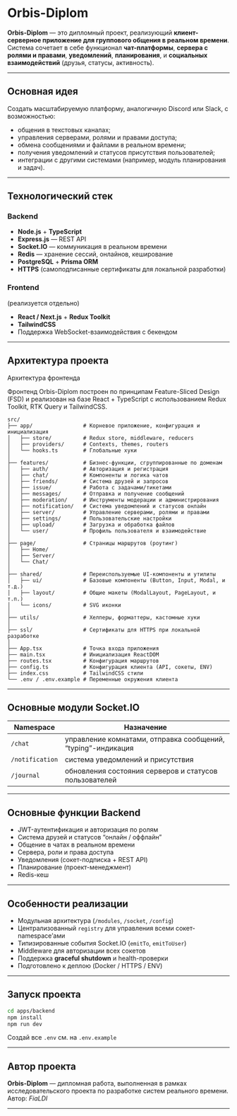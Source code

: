 # **Orbis-Diplom**

**Orbis-Diplom** — это дипломный проект, реализующий **клиент-серверное приложение для группового общения в реальном времени**.
Система сочетает в себе функционал **чат-платформы**, **сервера с ролями и правами**, **уведомлений**, **планирования**, и **социальных взаимодействий** (друзья, статусы, активность).

---

## Основная идея

Создать масштабируемую платформу, аналогичную Discord или Slack, с возможностью:

* общения в текстовых каналах;
* управления серверами, ролями и правами доступа;
* обмена сообщениями и файлами в реальном времени;
* получения уведомлений и статусов присутствия пользователей;
* интеграции с другими системами (например, модуль планирования и задач).

---

## Технологический стек

### **Backend**

* **Node.js** + **TypeScript**
* **Express.js** — REST API
* **Socket.IO** — коммуникация в реальном времени
* **Redis** — хранение сессий, онлайнов, кеширование
* **PostgreSQL** + **Prisma ORM**
* **HTTPS** (самоподписанные сертификаты для локальной разработки)

### **Frontend**

(реализуется отдельно)

* **React / Next.js** + **Redux Toolkit**
* **TailwindCSS** 
* Поддержка WebSocket-взаимодействия с бекендом

---

## Архитектура проекта
Архитектура фронтенда

Фронтенд Orbis-Diplom построен по принципам Feature-Sliced Design (FSD) и реализован на базе React + TypeScript с использованием Redux Toolkit, RTK Query и TailwindCSS.

```
src/
├── app/                # Корневое приложение, конфигурация и инициализация
│   ├── store/          # Redux store, middleware, reducers
│   ├── providers/      # Contexts, themes, routers
│   └── hooks.ts        # Глобальные хуки
│
├── features/           # Бизнес-функции, сгруппированные по доменам
│   ├── auth/           # Авторизация и регистрация
│   ├── chat/           # Компоненты и логика чатов
│   ├── friends/        # Система друзей и запросов
│   ├── issue/          # Работа с задачами/тикетами
│   ├── messages/       # Отправка и получение сообщений
│   ├── moderation/     # Инструменты модерации и администрирования
│   ├── notification/   # Система уведомлений и статусов онлайн
│   ├── server/         # Управление серверами, ролями и правами
│   ├── settings/       # Пользовательские настройки
│   ├── upload/         # Загрузка и обработка файлов
│   └── user/           # Профиль пользователя и взаимодействие
│
├── page/               # Страницы маршрутов (роутинг)
│   ├── Home/
│   ├── Server/
│   └── Chat/
│
├── shared/             # Переиспользуемые UI-компоненты и утилиты
│   ├── ui/             # Базовые компоненты (Button, Input, Modal, и т.д.)
│   ├── layout/         # Общие макеты (ModalLayout, PageLayout, и т.п.)
│   └── icons/          # SVG иконки
│
├── utils/              # Хелперы, форматтеры, кастомные хуки
│
├── ssl/                # Сертификаты для HTTPS при локальной разработке
│
├── App.tsx             # Точка входа приложения
├── main.tsx            # Инициализация ReactDOM
├── routes.tsx          # Конфигурация маршрутов
├── config.ts           # Конфигурация клиента (API, сокеты, ENV)
├── index.css           # TailwindCSS стили
└── .env / .env.example # Переменные окружения клиента
```

---

## Основные модули Socket.IO

| Namespace       | Назначение                                                   |
| --------------- | ------------------------------------------------------------ |
| `/chat`         | управление комнатами, отправка сообщений, “typing”-индикация |
| `/notification` | система уведомлений и присутствия                            |
| `/journal`      | обновления состояния серверов и статусов пользователей       |

---

## Основные функции Backend

* JWT-аутентификация и авторизация по ролям
* Система друзей и статусов “онлайн / оффлайн”
* Общение в чатах в реальном времени
* Сервера, роли и права доступа
* Уведомления (сокет-подписка + REST API)
* Планирование (проект-менеджмент)
* Redis-кеш

---

## Особенности реализации

* Модульная архитектура (`/modules`, `/socket`, `/config`)
* Централизованный `registry` для управления всеми сокет-namespace’ами
* Типизированные события Socket.IO (`emitTo`, `emitToUser`)
* Middleware для авторизации всех сокетов
* Поддержка **graceful shutdown** и health-проверки
* Подготовлено к деплою (Docker / HTTPS / ENV)

---

## Запуск проекта

```bash
cd apps/backend
npm install
npm run dev
```

Создай все `.env` см. на `.env.example`


---

## Автор проекта

**Orbis-Diplom** — дипломная работа, выполненная в рамках исследовательского проекта по разработке систем реального времени.
Автор: *FiaLDI*

---

